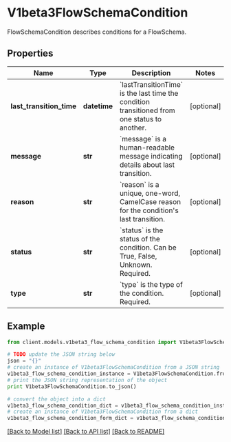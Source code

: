 # V1beta3FlowSchemaCondition

FlowSchemaCondition describes conditions for a FlowSchema.

## Properties
Name | Type | Description | Notes
------------ | ------------- | ------------- | -------------
**last_transition_time** | **datetime** | &#x60;lastTransitionTime&#x60; is the last time the condition transitioned from one status to another. | [optional] 
**message** | **str** | &#x60;message&#x60; is a human-readable message indicating details about last transition. | [optional] 
**reason** | **str** | &#x60;reason&#x60; is a unique, one-word, CamelCase reason for the condition&#39;s last transition. | [optional] 
**status** | **str** | &#x60;status&#x60; is the status of the condition. Can be True, False, Unknown. Required. | [optional] 
**type** | **str** | &#x60;type&#x60; is the type of the condition. Required. | [optional] 

## Example

```python
from client.models.v1beta3_flow_schema_condition import V1beta3FlowSchemaCondition

# TODO update the JSON string below
json = "{}"
# create an instance of V1beta3FlowSchemaCondition from a JSON string
v1beta3_flow_schema_condition_instance = V1beta3FlowSchemaCondition.from_json(json)
# print the JSON string representation of the object
print V1beta3FlowSchemaCondition.to_json()

# convert the object into a dict
v1beta3_flow_schema_condition_dict = v1beta3_flow_schema_condition_instance.to_dict()
# create an instance of V1beta3FlowSchemaCondition from a dict
v1beta3_flow_schema_condition_form_dict = v1beta3_flow_schema_condition.from_dict(v1beta3_flow_schema_condition_dict)
```
[[Back to Model list]](../README.md#documentation-for-models) [[Back to API list]](../README.md#documentation-for-api-endpoints) [[Back to README]](../README.md)



